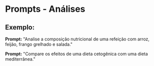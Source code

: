 # Prompts - Análises

## Exemplo:
**Prompt:** "Analise a composição nutricional de uma refeição com arroz, feijão, frango grelhado e salada."

**Prompt:** "Compare os efeitos de uma dieta cetogênica com uma dieta mediterrânea."

